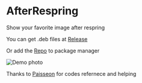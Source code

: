 # AfterRespring
 Show your favorite image after respring

You can get .deb files at [Release](https://github.com/powenn/AfterRespring/releases)

Or add the [Repo](https://powenn.github.io/PowenRepo/) to package manager

![Demo photo][1]

[1]:https://powenn.github.io/PowenRepo/assets/com.powen.afterrespring/screenshot/01.png

Thanks to [Paisseon](https://github.com/Paisseon) for codes refernece and helping
